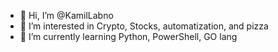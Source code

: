 - 👋 Hi, I’m @KamilLabno
- 👀 I’m interested in Crypto, Stocks, automatization, and pizza
- 🌱 I’m currently learning Python, PowerShell, GO lang

<!---
kamilLabno/kamilLabno is a ✨ particular ✨ repository because its `README.md` (this file) appears on your GitHub profile.
You can click the Preview link to take a look at your changes.
--->
